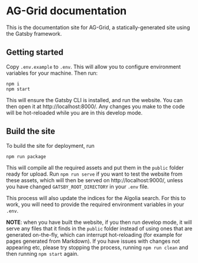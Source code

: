 # AG-Grid documentation

This is the documentation site for AG-Grid, a statically-generated site using the Gatsby framework.

## Getting started

Copy `.env.example` to `.env`. This will allow you to configure environment variables for your machine. Then run:

    npm i
    npm start

This will ensure the Gatsby CLI is installed, and run the website. You can then open it at http://localhost:8000/. Any changes you make to the code will be hot-reloaded while you are in this develop mode.

## Build the site

To build the site for deployment, run

    npm run package

This will compile all the required assets and put them in the `public` folder ready for upload. Run `npm run serve` if you want to test the website from these assets, which will then be served
on http://localhost:9000/, unless you have changed `GATSBY_ROOT_DIRECTORY` in your `.env` file.

This process will also update the indices for the Algolia search. For this to work, you will need to provide the required environment variables in your `.env`.

**NOTE**: when you have built the website, if you then run develop mode, it will serve any files that it finds in the `public` folder instead of using ones that are generated on-the-fly, which can interrupt hot-reloading (for example for pages generated from Markdown). If you have issues with changes not appearing etc, please try stopping the process, running `npm run clean` and then running
`npm start` again.